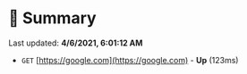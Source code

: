 # 📖 Summary
Last updated: **4/6/2021, 6:01:12 AM**

- `GET` [https://google.com](https://google.com) - **Up** (123ms)
